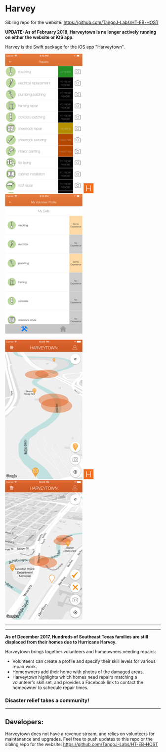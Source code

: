# Harvey

Sibling repo for the website: https://github.com/TangoJ-Labs/HT-EB-HOST

**UPDATE: As of February 2018, Harveytown is no longer actively running on either the website or iOS app.**

Harvey is the Swift package for the iOS app "Harveytown".

<div>
  <span>
    <img src="screenshot_1712_repairs.png" alt="House repair types" width="250" height="450"/>
    <img src="favicon-32x32.png" alt="Harveytown" width="32" height="32"/>
    <img src="screenshot_1712_skills.png" alt="Volunteer skill types" width="250" height="450"/>
  </span>
</div>
</br>
<div>
  <span>
    <img src="screenshot_1712_large_01.png" alt="Viewing photos by location" width="250" height="450"/>
    <img src="favicon-32x32.png" alt="Harveytown" width="32" height="32"/>
    <img src="screenshot_1712_large_05.png" alt="Requesting photos by location" width="250" height="450"/>
  </span>
</div>

________________________________________________________________________
________________________________________________________________________
**As of December 2017, Hundreds of Southeast Texas families are still displaced from their homes due to Hurricane Harvey.**

Harveytown brings together volunteers and homeowners needing repairs:
* Volunteers can create a profile and specify their skill levels for various repair work.
* Homeowners add their home with photos of the damaged areas.
* Harveytown highlights which homes need repairs matching a volunteer's skill set, and provides a Facebook link to contact the homeowner to schedule repair times.

### Disaster relief takes a community!

________________________________________________________________________

## Developers:

Harveytown does not have a revenue stream, and relies on volunteers for maintanance and upgrades.  Feel free to push updates to this repo or the sibling repo for the website: https://github.com/TangoJ-Labs/HT-EB-HOST 

